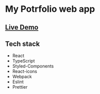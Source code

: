 # My Potrfolio web app

## [Live Demo](https://deepanshutiwari.netlify.app/)


## Tech stack

- React
- TypeScript
- Styled-Components
- React-icons
- Webpack
- Eslint
- Prettier